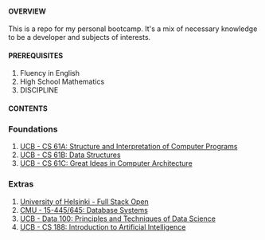 #### OVERVIEW

This is a repo for my personal bootcamp. It's a mix of necessary knowledge to be a developer and subjects of interests.

#### PREREQUISITES

1. Fluency in English
2. High School Mathematics
3. DISCIPLINE

#### CONTENTS

### Foundations
1. [UCB - CS 61A: Structure and Interpretation of Computer Programs](https://github.com/woadray/bootcamp/blob/main/courses.md#ucb---cs-61-a-structure-and-interpretation-of-computer-programs)
2. [UCB - CS 61B: Data Structures](https://github.com/woadray/bootcamp/blob/main/courses.md#ucb---cs-61-b-data-structures-github)
3. [UCB - CS 61C: Great Ideas in Computer Architecture](https://github.com/woadray/bootcamp/blob/main/courses.md#ucb---cs61-c-great-ideas-in-computer-architecture-github)

### Extras
1. [University of Helsinki - Full Stack Open](https://github.com/woadray/bootcamp/blob/main/courses.md#university-of-helsinki---full-stack-open)
2. [CMU - 15-445/645: Database Systems](https://github.com/woadray/bootcamp/blob/main/courses.md#cmu---15-445645-database-systems-github)
3. [UCB - Data 100: Principles and Techniques of Data Science](https://github.com/woadray/bootcamp/blob/main/courses.md#ucb---data-100-principles-and-techniques-of-data-science-github)
4. [UCB - CS 188: Introduction to Artificial Intelligence](https://github.com/woadray/bootcamp/blob/main/courses.md#ucb---cs-188-introduction-to-artificial-intelligence)
